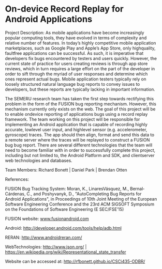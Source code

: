 # On-device Record Replay for Android Applications

Project Description:
As mobile applications have become increasingly popular computing tools, they have evolved in terms of complexity and relative number of features. In today’s highly competitive mobile application marketplaces, such as Google Play and Apple’s App Store, only high­quality, fault­free applications can be successful. As such, it is imperative that developers fix bugs encountered by testers and users quickly. However, the current state of practice for users creating reviews is through app store reviews, which in turn requires a large effort on the part of the developer in order to sift through the myriad of user responses and determine which ones represent actual bugs. Mobile application testers typically rely on loosely structured natural language bug reports to convey issues to developers, but these reports are typically lacking in important information.

The SEMERU research team has taken the first step towards rectifying this problem in the form of the FUSION bug reporting mechanism. However, this mechanism currently only exists on the web. The goal of this project will be to enable on­device reporting of applications bugs using a record replay framework. The team working on this project will be responsible for implementing an Android application that is capable of recording highly accurate, low­level user input, and high­level sensor (e.g. accelerometer, gyroscope) traces. The app should then align, format and send this data to a remote server where the traces will be replayed to construct a FUSION bug bug report.
There are several different technologies that the team will need to become familiar with in order to successfully complete this project, including but not limited to, the Android Platform and SDK, and client­server web technologies and databases.

Team Members:
Richard Bonett | Daniel Park | Brendan Otten

References:

FUSION Bug Tracking System:
Moran, K., Linares­Vásquez, M., Bernal­Cárdenas, C., and Poshyvanyk, D., "Auto­Completing Bug Reports for Android Applications", in Proceedings of 10th Joint Meeting of the European Software Engineering Conference and the 23rd ACM SIGSOFT Symposium on the Foundations of Software Engineering (E SEC/FSE’15) 

FUSION website: www.fusion­android.com 

Android: http://developer.android.com/tools/help/adb.html 

RERAN: http://www.androidreran.com/ 

Web­Technologies: http://www.json.org/ | https://en.wikipedia.org/wiki/Representational_state_transfer

Website can be accessed at: http://rfbonett.github.io/CSCi435-ODBR/
